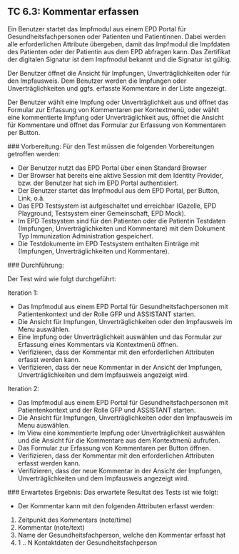 ## TC 6.3: Kommentar erfassen
Ein Benutzer startet das Impfmodul aus einem EPD Portal für Gesundheitsfachpersonen oder Patienten und Patientinnen.  Dabei werden alle erforderlichen Attribute übergeben, damit das Impfmodul die Impfdaten des Patienten oder der Patientin aus dem EPD abfragen kann. Das Zertifikat der digitalen Signatur ist dem Impfmodul bekannt und die Signatur ist gültig.

Der Benutzer öffnet die Ansicht für Impfungen, Unverträglichkeiten oder für den Impfausweis. Dem Benutzer werden die Impfungen oder Unverträglichkeiten und ggfs. erfasste Kommentare in der Liste angezeigt.

Der Benutzer wählt eine Impfung oder Unverträglichkeit aus und öffnet das Formular zur Erfassung von Kommentaren per Kontextmenü, oder wählt eine kommentierte Impfung oder Unverträglichkeit aus, öffnet die Ansicht für Kommentare und öffnet das Formular zur Erfassung von Kommentaren per Button.

### Vorbereitung:
Für den Test müssen die folgenden Vorbereitungen getroffen werden:
- Der Benutzer nutzt das EPD Portal über einen Standard Browser
- Der Browser hat bereits eine aktive Session mit dem Identity Provider, bzw. der Benutzer hat sich im EPD Portal authentisiert.
- Der Benutzer startet das Impfmodul aus dem EPD Portal, per Button, Link, o.ä.  
- Das EPD Testsystem ist aufgeschaltet und erreichbar (Gazelle, EPD Playground, Testsystem einer Gemeinschaft, EPD Mock).
- Im EPD Testsystem sind für den Patienten oder die Patientin Testdaten (Impfungen, Unverträglichkeiten und Kommentare) mit dem Dokument Typ Immunization Administration gespeichert.
- Die Testdokumente im EPD Testsystem enthalten Einträge mit (Impfungen, Unverträglichkeiten und Kommentare).

### Durchführung:

Der Test wird wie folgt durchgeführt:

Iteration 1:
- Das Impfmodul aus einem EPD Portal für Gesundheitsfachpersonen mit Patientenkontext und der Rolle GFP und ASSISTANT starten.
- Die Ansicht für Impfungen, Unverträglichkeiten oder den Impfausweis im Menu auswählen.
- Eine Impfung oder Unverträglichkeit auswählen und das Formular zur Erfassung eines Kommentars via Kontextmenü öffnen.
- Verifizieren, dass der Kommentar mit den erforderlichen Attributen erfasst werden kann.
- Verifizieren, dass der neue Kommentar in der Ansicht der Impfungen, Unverträglichkeiten und dem Impfausweis angezeigt wird.

Iteration 2:
- Das Impfmodul aus einem EPD Portal für Gesundheitsfachpersonen mit Patientenkontext und der Rolle GFP und ASSISTANT starten.
- Die Ansicht für Impfungen, Unverträglichkeiten oder den Impfausweis im Menu auswählen.
- Im View eine kommentierte Impfung oder Unverträglichkeit auswählen und die Ansicht für die Kommentare aus dem Kontextmenü aufrufen.
- Das Formular zur Erfassung von Kommentaren per Button öffnen.
- Verifizieren, dass der Kommentar mit den erforderlichen Attributen erfasst werden kann.
- Verifizieren, dass der neue Kommentar in der Ansicht der Impfungen, Unverträglichkeiten und dem Impfausweis angezeigt wird.

### Erwartetes Ergebnis:
Das erwartete Resultat des Tests ist wie folgt:
- Der Kommentar kann mit den folgenden Attributen erfasst werden:  
1.	Zeitpunkt des Kommentars (note/time)
2.	Kommentar (note/text)
3.	Name der Gesundheitsfachperson, welche den Kommentar erfasst hat
4.	1 .. N Kontaktdaten der Gesundheitsfachperson
